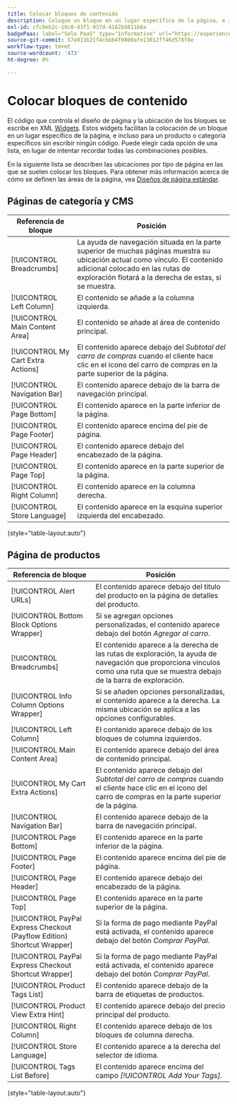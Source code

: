 ```yaml
---
title: Colocar bloques de contenido
description: Coloque un bloque en un lugar específico de la página, e incluso para un producto o categoría específicos, sin escribir ningún código
exl-id: cfc9eb2c-19c8-43f1-937d-4162b5011b8a
badgePaas: label="Solo PaaS" type="Informative" url="https://experienceleague.adobe.com/en/docs/commerce/user-guides/product-solutions" tooltip="Se aplica solo a proyectos de Adobe Commerce en la nube (infraestructura PaaS administrada por Adobe) y a proyectos locales."
source-git-commit: 57a913b21f4cbbb4f0800afe13012ff46d578f8e
workflow-type: tm+mt
source-wordcount: '473'
ht-degree: 0%

---
```


# Colocar bloques de contenido

El código que controla el diseño de página y la ubicación de los bloques se escribe en XML [Widgets](widgets.md). Estos widgets facilitan la colocación de un bloque en un lugar específico de la página, e incluso para un producto o categoría específicos sin escribir ningún código. Puede elegir cada opción de una lista, en lugar de intentar recordar todas las combinaciones posibles.

En la siguiente lista se describen las ubicaciones por tipo de página en las que se suelen colocar los bloques. Para obtener más información acerca de cómo se definen las áreas de la página, vea [Diseños de página estándar](page-layout.md#standard-page-layouts).

## Páginas de categoría y CMS

| Referencia de bloque | Posición |
|----------|-------- |
| [!UICONTROL Breadcrumbs] | La ayuda de navegación situada en la parte superior de muchas páginas muestra su ubicación actual como vínculo. El contenido adicional colocado en las rutas de exploración flotará a la derecha de estas, si se muestra. |
| [!UICONTROL Left Column] | El contenido se añade a la columna izquierda. |
| [!UICONTROL Main Content Area] | El contenido se añade al área de contenido principal. |
| [!UICONTROL My Cart Extra Actions] | El contenido aparece debajo del _Subtotal del carro de compras_ cuando el cliente hace clic en el icono del carro de compras en la parte superior de la página. |
| [!UICONTROL Navigation Bar] | El contenido aparece debajo de la barra de navegación principal. |
| [!UICONTROL Page Bottom] | El contenido aparece en la parte inferior de la página. |
| [!UICONTROL Page Footer] | El contenido aparece encima del pie de página. |
| [!UICONTROL Page Header] | El contenido aparece debajo del encabezado de la página. |
| [!UICONTROL Page Top] | El contenido aparece en la parte superior de la página. |
| [!UICONTROL Right Column] | El contenido aparece en la columna derecha. |
| [!UICONTROL Store Language] | El contenido aparece en la esquina superior izquierda del encabezado. |

{style="table-layout:auto"}

## Página de productos

| Referencia de bloque | Posición |
|----------|-------- |
| [!UICONTROL Alert URLs] | El contenido aparece debajo del título del producto en la página de detalles del producto. |
| [!UICONTROL Bottom Block Options Wrapper] | Si se agregan opciones personalizadas, el contenido aparece debajo del botón _Agregar al carro_. |
| [!UICONTROL Breadcrumbs] | El contenido aparece a la derecha de las rutas de exploración, la ayuda de navegación que proporciona vínculos como una ruta que se muestra debajo de la barra de exploración. |
| [!UICONTROL Info Column Options Wrapper] | Si se añaden opciones personalizadas, el contenido aparece a la derecha. La misma ubicación se aplica a las opciones configurables. |
| [!UICONTROL Left Column] | El contenido aparece debajo de los bloques de columna izquierdos. |
| [!UICONTROL Main Content Area] | El contenido aparece debajo del área de contenido principal. |
| [!UICONTROL My Cart Extra Actions] | El contenido aparece debajo del _Subtotal del carro de compras_ cuando el cliente hace clic en el icono del carro de compras en la parte superior de la página. |
| [!UICONTROL Navigation Bar] | El contenido aparece debajo de la barra de navegación principal. |
| [!UICONTROL Page Bottom] | El contenido aparece en la parte inferior de la página. |
| [!UICONTROL Page Footer] | El contenido aparece encima del pie de página. |
| [!UICONTROL Page Header] | El contenido aparece debajo del encabezado de la página. |
| [!UICONTROL Page Top] | El contenido aparece en la parte superior de la página. |
| [!UICONTROL PayPal Express Checkout (Payflow Edition) Shortcut Wrapper] | Si la forma de pago mediante PayPal está activada, el contenido aparece debajo del botón _Comprar PayPal_. |
| [!UICONTROL PayPal Express Checkout Shortcut Wrapper] | Si la forma de pago mediante PayPal está activada, el contenido aparece debajo del botón _Comprar PayPal_. |
| [!UICONTROL Product Tags List] | El contenido aparece debajo de la barra de etiquetas de productos. |
| [!UICONTROL Product View Extra Hint] | El contenido aparece debajo del precio principal del producto. |
| [!UICONTROL Right Column] | El contenido aparece debajo de los bloques de columna derecha. |
| [!UICONTROL Store Language] | El contenido aparece a la derecha del selector de idioma. |
| [!UICONTROL Tags List Before] | El contenido aparece encima del campo _[!UICONTROL Add Your Tags]_. |

{style="table-layout:auto"}
